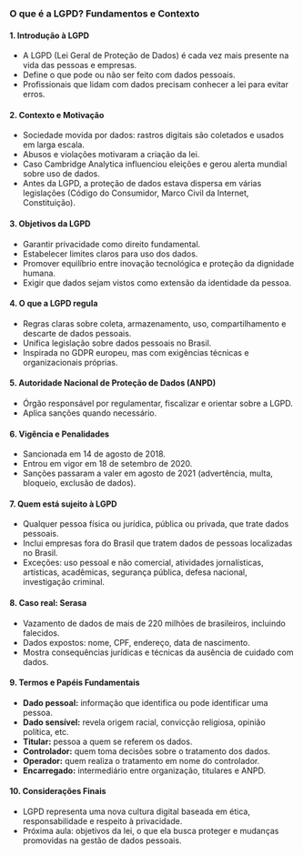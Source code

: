 ### O que é a LGPD? Fundamentos e Contexto

#### 1. Introdução à LGPD

- A LGPD (Lei Geral de Proteção de Dados) é cada vez mais presente na vida das pessoas e empresas.
- Define o que pode ou não ser feito com dados pessoais.
- Profissionais que lidam com dados precisam conhecer a lei para evitar erros.

#### 2. Contexto e Motivação

- Sociedade movida por dados: rastros digitais são coletados e usados em larga escala.
- Abusos e violações motivaram a criação da lei.
- Caso Cambridge Analytica influenciou eleições e gerou alerta mundial sobre uso de dados.
- Antes da LGPD, a proteção de dados estava dispersa em várias legislações (Código do Consumidor, Marco Civil da Internet, Constituição).

#### 3. Objetivos da LGPD

- Garantir privacidade como direito fundamental.
- Estabelecer limites claros para uso dos dados.
- Promover equilíbrio entre inovação tecnológica e proteção da dignidade humana.
- Exigir que dados sejam vistos como extensão da identidade da pessoa.

#### 4. O que a LGPD regula

- Regras claras sobre coleta, armazenamento, uso, compartilhamento e descarte de dados pessoais.
- Unifica legislação sobre dados pessoais no Brasil.
- Inspirada no GDPR europeu, mas com exigências técnicas e organizacionais próprias.

#### 5. Autoridade Nacional de Proteção de Dados (ANPD)

- Órgão responsável por regulamentar, fiscalizar e orientar sobre a LGPD.
- Aplica sanções quando necessário.

#### 6. Vigência e Penalidades

- Sancionada em 14 de agosto de 2018.
- Entrou em vigor em 18 de setembro de 2020.
- Sanções passaram a valer em agosto de 2021 (advertência, multa, bloqueio, exclusão de dados).

#### 7. Quem está sujeito à LGPD

- Qualquer pessoa física ou jurídica, pública ou privada, que trate dados pessoais.
- Inclui empresas fora do Brasil que tratem dados de pessoas localizadas no Brasil.
- Exceções: uso pessoal e não comercial, atividades jornalísticas, artísticas, acadêmicas, segurança pública, defesa nacional, investigação criminal.

#### 8. Caso real: Serasa

- Vazamento de dados de mais de 220 milhões de brasileiros, incluindo falecidos.
- Dados expostos: nome, CPF, endereço, data de nascimento.
- Mostra consequências jurídicas e técnicas da ausência de cuidado com dados.

#### 9. Termos e Papéis Fundamentais

- **Dado pessoal:** informação que identifica ou pode identificar uma pessoa.
- **Dado sensível:** revela origem racial, convicção religiosa, opinião política, etc.
- **Titular:** pessoa a quem se referem os dados.
- **Controlador:** quem toma decisões sobre o tratamento dos dados.
- **Operador:** quem realiza o tratamento em nome do controlador.
- **Encarregado:** intermediário entre organização, titulares e ANPD.

#### 10. Considerações Finais

- LGPD representa uma nova cultura digital baseada em ética, responsabilidade e respeito à privacidade.
- Próxima aula: objetivos da lei, o que ela busca proteger e mudanças promovidas na gestão de dados pessoais.
